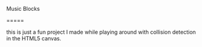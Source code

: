 Music Blocks

=====

this is just a fun project I made while playing around with collision detection in the HTML5 canvas.

